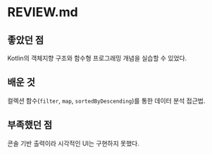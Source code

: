 
# REVIEW.md
## 좋았던 점
Kotlin의 객체지향 구조와 함수형 프로그래밍 개념을 실습할 수 있었다.
## 배운 것
컬렉션 함수(`filter`, `map`, `sortedByDescending`)를 통한 데이터 분석 접근법.
## 부족했던 점
콘솔 기반 출력이라 시각적인 UI는 구현하지 못했다.
